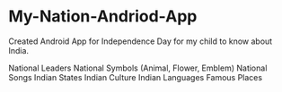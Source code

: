 # My-Nation-Andriod-App
Created Android App for Independence Day for my child to know about India.

National Leaders
National Symbols (Animal, Flower, Emblem)
National Songs
Indian States
Indian Culture
Indian Languages
Famous Places
